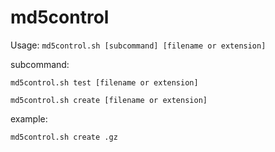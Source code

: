 # md5control

Usage: `md5control.sh [subcommand] [filename or extension]`

subcommand:

`md5control.sh test [filename or extension]`

`md5control.sh create [filename or extension]`

example:

`md5control.sh create .gz`